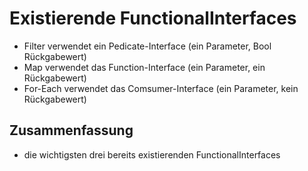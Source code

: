 # Existierende FunctionalInterfaces

- Filter verwendet ein Pedicate-Interface (ein Parameter, Bool Rückgabewert)
- Map verwendet das Function-Interface (ein Parameter, ein Rückgabewert)
- For-Each verwendet das Comsumer-Interface (ein Parameter, kein Rückgabewert)

## Zusammenfassung
- die wichtigsten drei bereits existierenden FunctionalInterfaces